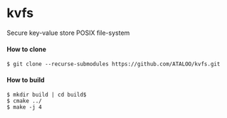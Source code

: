 # kvfs
Secure key-value store POSIX file-system

#### How to clone
```text
$ git clone --recurse-submodules https://github.com/ATALOO/kvfs.git
```

#### How to build
```text
$ mkdir build | cd build$ 
$ cmake ../
$ make -j 4
```